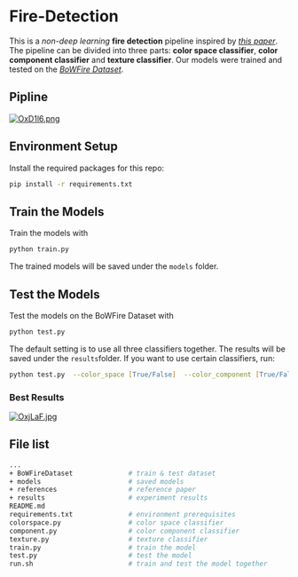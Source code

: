 # Fire-Detection

This is a _non-deep learning_ **fire detection** pipeline inspired by [_this paper_](https://ieeexplore.ieee.org/abstract/document/7314551). The pipeline can be divided into three parts: **color space classifier**, **color component classifier** and **texture classifier**. Our models were trained and tested on the [_BoWFire Dataset_](https://bitbucket.org/gbdi/bowfire-dataset/src/master/).

## Pipline

[![OxD1l6.png](https://s1.ax1x.com/2022/05/22/OxD1l6.png)](https://imgtu.com/i/OxD1l6)

## Environment Setup

Install the required packages for this repo:

```zsh
pip install -r requirements.txt
```

## Train the Models

Train the models with

```zsh
python train.py
```

The trained models will be saved under the `models` folder.

## Test the Models

Test the models on the BoWFire Dataset with

```zsh
python test.py
```

The default setting is to use all three classifiers together. The results will be saved under the `results`folder. If you want to use certain classifiers, run:

```zsh
python test.py  --color_space [True/False]  --color_component [True/False]  --texture [True/False]
```



### Best Results

[![OxjLaF.jpg](https://s1.ax1x.com/2022/05/22/OxjLaF.jpg)](https://imgtu.com/i/OxjLaF)

## File list

```bash
...
+ BoWFireDataset              # train & test dataset
+ models                      # saved models
+ references                  # reference paper
+ results                     # experiment results
README.md 
requirements.txt              # environment prerequisites
colorspace.py                 # color space classifier
component.py                  # color component classifier
texture.py                    # texture classifier
train.py                      # train the model
test.py                       # test the model
run.sh                        # train and test the model together
```
